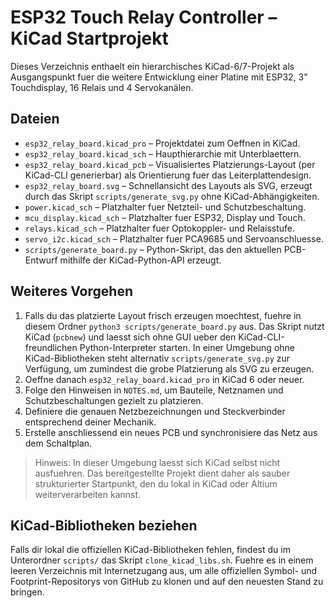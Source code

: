 # ESP32 Touch Relay Controller – KiCad Startprojekt

Dieses Verzeichnis enthaelt ein hierarchisches KiCad-6/7-Projekt als Ausgangspunkt fuer die weitere Entwicklung einer Platine mit ESP32, 3" Touchdisplay, 16 Relais und 4 Servokanälen.

## Dateien

- `esp32_relay_board.kicad_pro` – Projektdatei zum Oeffnen in KiCad.
- `esp32_relay_board.kicad_sch` – Haupthierarchie mit Unterblaettern.
- `esp32_relay_board.kicad_pcb` – Visualisiertes Platzierungs-Layout (per KiCad-CLI generierbar) als Orientierung fuer das Leiterplattendesign.
- `esp32_relay_board.svg` – Schnellansicht des Layouts als SVG, erzeugt durch das Skript `scripts/generate_svg.py` ohne KiCad-Abhängigkeiten.
- `power.kicad_sch` – Platzhalter fuer Netzteil- und Schutzbeschaltung.
- `mcu_display.kicad_sch` – Platzhalter fuer ESP32, Display und Touch.
- `relays.kicad_sch` – Platzhalter fuer Optokoppler- und Relaisstufe.
- `servo_i2c.kicad_sch` – Platzhalter fuer PCA9685 und Servoanschluesse.
- `scripts/generate_board.py` – Python-Skript, das den aktuellen PCB-Entwurf mithilfe der KiCad-Python-API erzeugt.

## Weiteres Vorgehen

1. Falls du das platzierte Layout frisch erzeugen moechtest, fuehre in diesem Ordner `python3 scripts/generate_board.py` aus. Das Skript nutzt KiCad (`pcbnew`) und laesst sich ohne GUI ueber den KiCad-CLI-freundlichen Python-Interpreter starten. In einer Umgebung ohne KiCad-Bibliotheken steht alternativ `scripts/generate_svg.py` zur Verfügung, um zumindest die grobe Platzierung als SVG zu erzeugen.
2. Oeffne danach `esp32_relay_board.kicad_pro` in KiCad 6 oder neuer.
3. Folge den Hinweisen in `NOTES.md`, um Bauteile, Netznamen und Schutzbeschaltungen gezielt zu platzieren.
4. Definiere die genauen Netzbezeichnungen und Steckverbinder entsprechend deiner Mechanik.
5. Erstelle anschliessend ein neues PCB und synchronisiere das Netz aus dem Schaltplan.

> Hinweis: In dieser Umgebung laesst sich KiCad selbst nicht ausfuehren. Das bereitgestellte Projekt dient daher als sauber strukturierter Startpunkt, den du lokal in KiCad oder Altium weiterverarbeiten kannst.

## KiCad-Bibliotheken beziehen

Falls dir lokal die offiziellen KiCad-Bibliotheken fehlen, findest du im Unterordner `scripts/` das Skript `clone_kicad_libs.sh`. Fuehre es in einem leeren Verzeichnis mit Internetzugang aus, um alle offiziellen Symbol- und Footprint-Repositorys von GitHub zu klonen und auf den neuesten Stand zu bringen.
